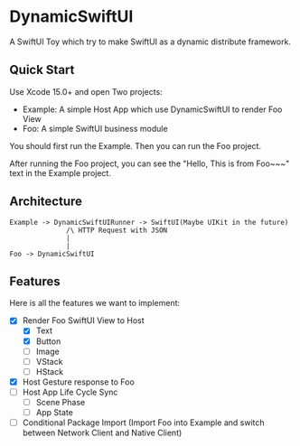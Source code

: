 # DynamicSwiftUI

A SwiftUI Toy which try to make SwiftUI as a dynamic distribute framework.

## Quick Start

Use Xcode 15.0+ and open Two projects:

- Example: A simple Host App which use DynamicSwiftUI to render Foo View
- Foo: A simple SwiftUI business module

You should first run the Example. Then you can run the Foo project.

After running the Foo project, you can see the "Hello, This is from Foo~~~" text in the Example project.

## Architecture

```
Example -> DynamicSwiftUIRunner -> SwiftUI(Maybe UIKit in the future)
              /\ HTTP Request with JSON
              |
              |
Foo -> DynamicSwiftUI
```

## Features

Here is all the features we want to implement:

- [x] Render Foo SwiftUI View to Host
  - [x] Text
  - [x] Button
  - [ ] Image
  - [ ] VStack
  - [ ] HStack
- [x] Host Gesture response to Foo
- [ ] Host App Life Cycle Sync
  - [ ] Scene Phase
  - [ ] App State
- [ ] Conditional Package Import (Import Foo into Example and switch between Network Client and Native Client)

